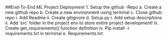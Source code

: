 ##End-To-End ML Project Deployment
    1.	Setup the github -Repo
        a.	Create a new github repo
        b.	Create a new environment using terminal 
        c.	Clone github repo
            i.	Add Readme
            ii.	Create gitignore
        d.	Setup.py
            i.	Add setup descriptions
            ii.	Add ‘src’ folder in the project env to store entire project development!
            iii.	Create get_requirements() function definition
            iv.	Pip install -r requirements.txt in terminal
        e.	Requirements.txt

